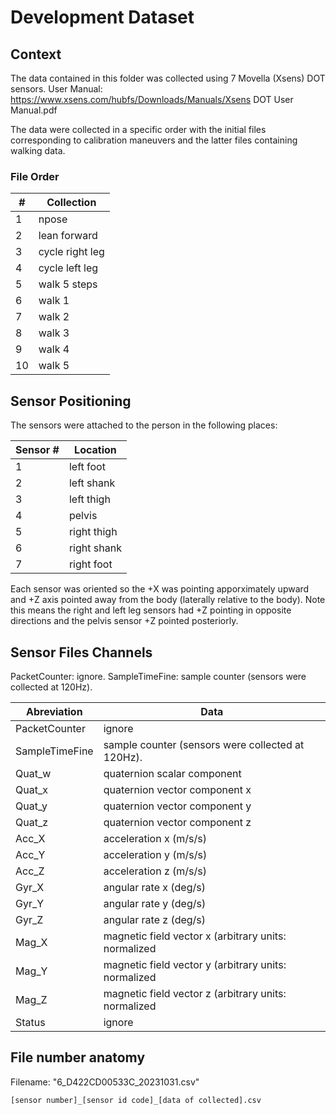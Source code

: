 # Development Dataset

## Context

The data contained in this folder was collected using 7 Movella (Xsens) DOT sensors.
User Manual: https://www.xsens.com/hubfs/Downloads/Manuals/Xsens DOT User Manual.pdf

The data were collected in a specific order with the initial files corresponding to calibration maneuvers and the latter files containing walking data.

### File Order

| #   | Collection      |
| --- | --------------- |
| 1   | npose           |
| 2   | lean forward    |
| 3   | cycle right leg |
| 4   | cycle left leg  |
| 5   | walk 5 steps    |
| 6   | walk 1          |
| 7   | walk 2          |
| 8   | walk 3          |
| 9   | walk 4          |
| 10  | walk 5          |

## Sensor Positioning

The sensors were attached to the person in the following places:

| Sensor # | Location    |
| -------- | ----------- |
| 1        | left foot   |
| 2        | left shank  |
| 3        | left thigh  |
| 4        | pelvis      |
| 5        | right thigh |
| 6        | right shank |
| 7        | right foot  |

Each sensor was oriented so the +X was pointing apporximately upward and +Z axis pointed away from the body (laterally relative to the body). Note this means
the right and left leg sensors had +Z pointing in opposite directions and the pelvis sensor +Z pointed posteriorly.

## Sensor Files Channels

PacketCounter: ignore.
SampleTimeFine: sample counter (sensors were collected at 120Hz).

| Abreviation    | Data                                                 |
| -------------- | ---------------------------------------------------- |
| PacketCounter  | ignore                                               |
| SampleTimeFine | sample counter (sensors were collected at 120Hz).    |
| Quat_w         | quaternion scalar component                          |
| Quat_x         | quaternion vector component x                        |
| Quat_y         | quaternion vector component y                        |
| Quat_z         | quaternion vector component z                        |
| Acc_X          | acceleration x (m/s/s)                               |
| Acc_Y          | acceleration y (m/s/s)                               |
| Acc_Z          | acceleration z (m/s/s)                               |
| Gyr_X          | angular rate x (deg/s)                               |
| Gyr_Y          | angular rate y (deg/s)                               |
| Gyr_Z          | angular rate z (deg/s)                               |
| Mag_X          | magnetic field vector x (arbitrary units: normalized | to earth's magnetic field) |
| Mag_Y          | magnetic field vector y (arbitrary units: normalized | to earth's magnetic field) |
| Mag_Z          | magnetic field vector z (arbitrary units: normalized | to earth's magnetic field) |
| Status         | ignore                                               |

## File number anatomy

Filename: "6_D422CD00533C_20231031.csv"

`[sensor number]_[sensor id code]_[data of collected].csv`
